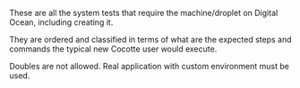 These are all the system tests that require the machine/droplet on Digital Ocean, including creating it. 

They are ordered and classified in terms of what are the expected steps and commands the typical new Cocotte user would execute.

Doubles are not allowed. Real application with custom environment must be used.